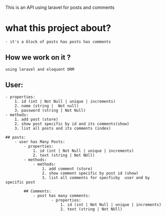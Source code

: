 This is an  API using laravel for posts and comments 
# what this project about?
	- it's a block of posts has posts has comments 
## How we work on it ?
	using laravel and eloquont ORM
## User:
	- properties:
		1. id (int | Not Null | unique | increments)
		2. name (string |  Not null)
		3. password (string | Not Null)
	- methods:
		1. add post (store)
		2. show post specific by id and its comments(show)
		3. list all posts and its comments (index)
	
	## posts:
		- user has Many Posts:
			- properties:
				1. id (int | Not Null | unique | increments)
				2. text (string | Not NUll)
			- methods:
				- methods:
					1. add comment (store)
					2. show comment specific by post id (show)
					3. list all comments for specficby  user and by specific post

			## Comments:
				- post has many comments:
						- properties:
							1. id (int | Not Null | unique | increments) 
							2. text (string | Not NUll)
